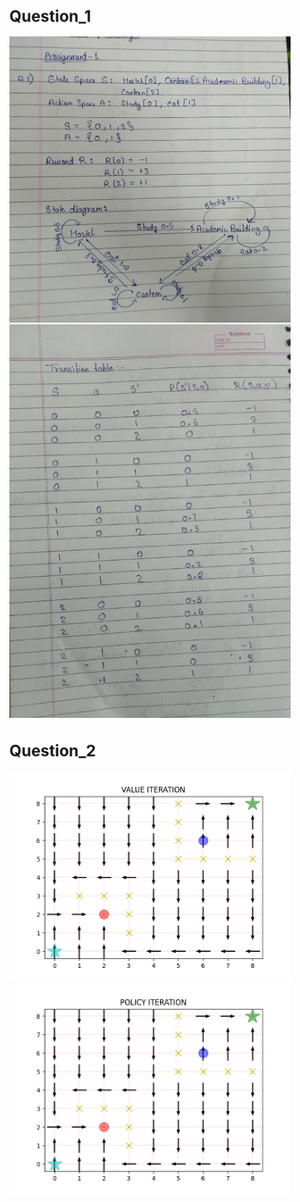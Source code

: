 # Question_1

![image](images/Pg1.jpg)
![image](images/Pg2.jpg)

# Question_2
![image](images/Figure_1.png)
![image](images/Figure_2.png)
